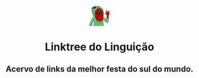 <p align="center">
<img src="https://github.com/marinastavares/linguicao.com.br/blob/master/linguicao.png" height="54px" width="54px" align="center" />
</p>
<h1 align="center">Linktree do Linguição</h1>
<h2 align="center">Acervo de links da melhor festa do sul do mundo.</h2>
